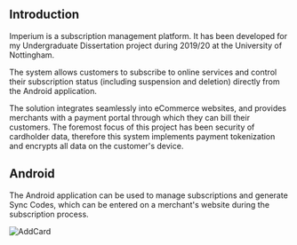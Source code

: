 ## Introduction 

Imperium is a subscription management platform. It has been developed for my Undergraduate Dissertation project during 2019/20 at the University of Nottingham. 

The system allows customers to subscribe to online services and control their subscription status (including suspension and deletion) directly from the Android application. 

The solution integrates seamlessly into eCommerce websites, and provides merchants with a payment portal through which they can bill their customers. The foremost focus of this project has been security of cardholder data, therefore this system implements payment tokenization and encrypts all data on the customer's device. 

## Android

The Android application can be used to manage subscriptions and generate Sync Codes, which can be entered on a merchant's website during the subscription process. 

![AddCard](https://user-images.githubusercontent.com/32521086/87012507-aa6bcc00-c1c9-11ea-94c4-5a1bb6b8a17e.png)

